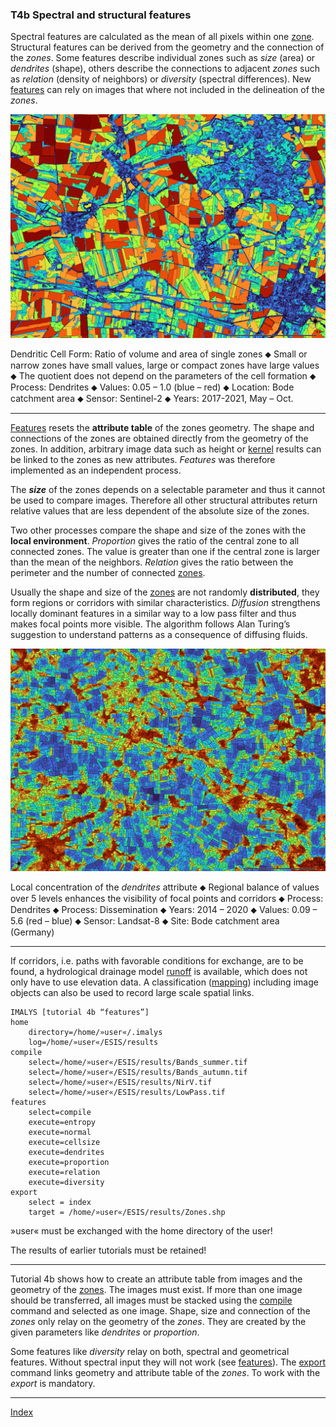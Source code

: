 ### T4b	Spectral and structural features

Spectral features are calculated as the mean of all pixels within one [zone](../manual/7_Zones.md). Structural features can be derived from the geometry and the connection of the *zones*. Some features describe individual zones such as *size* (area) or *dendrites* (shape), others describe the connections to adjacent *zones* such as *relation* (density of neighbors) or *diversity* (spectral differences). New [features](../manual/8_Features.md) can rely on images that where not included in the delineation of the *zones*.

![](../images/t4_Dendrites.png)

Dendritic Cell Form: Ratio of volume and area of single zones ⬥ Small or narrow zones have small values, large or compact zones have large values ⬥ The quotient does not depend on the parameters of the cell formation ⬥ Process: Dendrites ⬥  Values: 0.05 – 1.0 (blue – red) ⬥  Location: Bode catchment area ⬥ Sensor: Sentinel-2 ⬥  Years: 2017-2021, May – Oct.

-----

[Features](../manual/8_Features.md) resets the **attribute table** of the zones geometry. The shape and connections of the zones are obtained directly from the geometry of the zones. In addition, arbitrary image data such as height or [kernel](../manual/6_Kernel.md) results can be linked to the zones as new attributes. *Features* was therefore implemented as an independent process. 

The ***size*** of the zones depends on a selectable parameter and thus it cannot be used to compare images. Therefore all other structural attributes return relative values that are less dependent of the absolute size of the zones.

Two other processes compare the shape and size of the zones with the **local environment**. *Proportion*  gives the ratio of the central zone to all connected zones. The value is greater than one if the central zone is larger than the mean of the neighbors. *Relation* gives the ratio between the perimeter and the number of connected [zones](../manual/7_Zones.md). 

Usually the shape and size of the [zones](../manual/7_Zones.md) are not randomly **distributed**, they form regions or corridors with similar characteristics. *Diffusion* strengthens locally dominant features in a similar way to a low pass filter and thus makes focal points more visible. The algorithm follows Alan Turing’s suggestion to understand patterns as a consequence of diffusing fluids.

![](../images/t4_Diffusion.png)

Local concentration of the *dendrites* attribute ⬥ Regional balance of values over 5 levels enhances the visibility of focal points and corridors ⬥ Process: Dendrites ⬥  Process: Dissemination ⬥ Years: 2014 – 2020 ⬥ Values: 0.09 – 5.6 (red – blue) ⬥ Sensor: Landsat-8 ⬥ Site: Bode catchment area (Germany)

-----


If corridors, i.e. paths with favorable conditions for exchange, are to be found, a hydrological drainage model [runoff]() is available, which does not only have to use elevation data. A classification ([mapping](../manual/9_Mapping.md)) including image objects can also be used to record large scale spatial links.

```
IMALYS [tutorial 4b “features”]
home
	directory=/home/»user«/.imalys
	log=/home/»user«/ESIS/results
compile
	select=/home/»user«/ESIS/results/Bands_summer.tif
	select=/home/»user«/ESIS/results/Bands_autumn.tif
	select=/home/»user«/ESIS/results/NirV.tif
	select=/home/»user«/ESIS/results/LowPass.tif
features
	select=compile
	execute=entropy
	execute=normal
	execute=cellsize
	execute=dendrites
	execute=proportion
	execute=relation
	execute=diversity
export
	select = index
	target = /home/»user«/ESIS/results/Zones.shp
```

»user« must be exchanged with the home directory of the user!

The results of earlier tutorials must be retained!

-----

 Tutorial 4b shows how to create an attribute table from images and the geometry of the [zones](../manual/7_Zones.md). The images must exist. If more than one image should be transferred, all images must be stacked using the [compile](../manual/4_Compile.md) command and selected as one image. Shape, size and connection of the *zones* only relay on the geometry of the *zones*. They are created by the given parameters like *dendrites* or *proportion*. 

Some features like *diversity* relay on both, spectral and geometrical features. Without spectral input they will not work (see [features](../manual/8_Features.md)). The [export](../manual/11_Export.md) command links geometry and attribute table of the *zones*. To work with the *export* is mandatory.

-----

[Index](Index.md)
